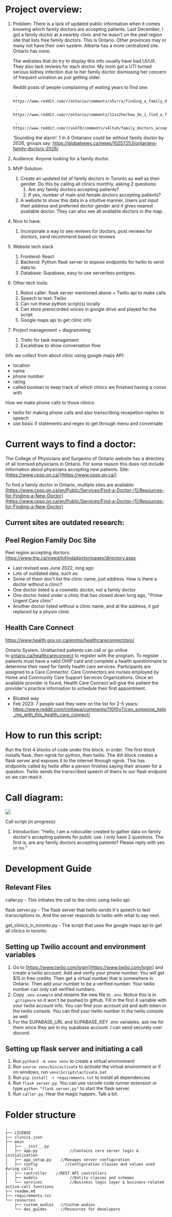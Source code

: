 # Project overview:

1. Problem:
	There is a lack of updated public information when it comes knowing which family doctors are accepting patients. Last December, I got a family doctor at a nearbly clinic and he wasn't on the peel region site that lists free family doctors. This is Ontario. Other provinces may or many not have their own system. Alberta has a more centralized site. Ontario has none.
  
	The websites that do try to display this info usually have bad UI/UX. They also lack reviews for each doctor. My mom got a UTI turned serious kidney infection due to her family doctor dismissing her concern of frequent urination as just getting older.

	Reddit posts of people complaining of waiting years to find one: 

		- https://www.reddit.com/r/ontario/comments/o5vrrx/finding_a_family_doctor_shouldnt_be_this_hard/

		- https://www.reddit.com/r/ontario/comments/11sx2he/how_do_i_find_a_family_doctor/

		- https://www.reddit.com/r/askTO/comments/v4ltuh/family_doctors_accepting_new_patients_in_the/
		
	‘Sounding the alarm’: 1 in 4 Ontarians could be without family doctor by 2026, groups say: https://globalnews.ca/news/10257253/ontarians-family-doctors-2026/

2. Audience: Anyone looking for a family doctor.

3. MVP Solution:
	1. Create an updated list of family doctors in Toronto as well as their gender. Do this by calling all clinics monthly, asking 2 questions:
		1. Are any family doctors accepting patients?
		2. If yes, number of male and female doctors accepting patients?
	2. A website to show this data in a intuitive manner. Users just input their address and preferred doctor gender and it gives nearest available doctor. They can also see all available doctors in the map.

4. Nice to have:
	1. Incorporate a way to see reviews for doctors, post reviews for doctors, zand recommend based on reviews

5.  Website tech stack
	1. Frontend: React
	2. Backend: Python flask server to expose endpoints for twilio to send data to.
	3. Database: Supabase, easy to use serverless postgres.

6. Other tech tools:
	1. Robot caller: flask server mentioned above + Twilio api to make calls
	2. Speech to text: Twilio
	5. Can run these python script(s) locally
	6. Can store prerecorded voices in google drive and played for the script
	7. Google maps api to get clinic info
	
7. Project management + diagramming:
	1. Trello for task management
	2. Excalidraw to show conversation flow

Info we collect from about clinic using google maps API:
- location
- name
- phone number
- rating
- called boolean to keep track of which clinics we finished having a convo with

How we make phone calls to those clinics:
- twilio for making phone calls and also transcribing recepetion replies to speech
- use basic if statements and regex to get through menu and conversate

# Current ways to find a doctor:

The College of Physicians and Surgeons of Ontario website has
a directory of all licensed physicians in Ontario. For some reason this does not include information about physicians accepting new patients. Site: [](https://www.cpso.on.ca/)[https://www.cpso.on.ca/](https://www.cpso.on.ca/)

To find a family doctor in Ontario, multiple sites are available: [](https://www.cpso.on.ca/en/Public/Services/Find-a-Doctor-(1)/Resources-for-Finding-a-New-Doctor)[https://www.cpso.on.ca/en/Public/Services/Find-a-Doctor-(1)/Resources-for-Finding-a-New-Doctor](https://www.cpso.on.ca/en/Public/Services/Find-a-Doctor-(1)/Resources-for-Finding-a-New-Doctor)

## Current sites are outdated research:

## Peel Region Family Doc Site
Peel region accepting doctors: https://www.thp.ca/ineed/tofindadoctor/pages/directory.aspx

- Last revised was June 2022, long ago
- Lots of outdated data, such as:
- Some of them don't list the clinic name, just address. How is there a doctor without a clinic?
- One doctor listed is a cosmetic doctor, not a family doctor
- One doctor listed under a clinic that has closed down long ago, "Prime Urgent Care clinic"
- Another doctor listed without a clinic name, and at the address, it got replaced by a physio clinic

## Health Care Connect
https://www.health.gov.on.ca/en/ms/healthcareconnect/pro/

Ontario System. Unattached patients can call or go online to [ontario.ca/healthcareconnect](https://www.ontario.ca/page/find-family-doctor-or-nurse-practitioner) to register with the program. To register patients must have a valid OHIP card and complete a health questionnaire to determine their need for family health care services. Participants are assigned to a Care Connector. Care Connectors are nurses employed by Home and Community Care Support Services Organizations. Once an available provider is found, Health Care Connect will give the patient the provider's practice information to schedule their first appointment.

- Bloated way
- Feb 2023: 7 people said they were on the list for 2-5 years: https://www.reddit.com/r/ottawa/comments/110f0y7/can_someone_help_me_with_this_health_care_connect/

# How to run this script:
Run the first 4 blocks of code under this block, in order. The first block installs flask, then ngrok for python, then twilio. The 4th block creates a flask server and exposes it to the internet through ngrok. This has endpoints called by twilio after a person finishes saying their answer for a question. Twilio sends the transcribed speech of theirs to our flask endpoint so we can read it.

# Call diagram:
<div>
<img src="https://i.ibb.co/pnVBgGS/call.png"/>
</div>

Call script (in progress):
1. Introduction: "Hello, I am a robocaller created to gather data on family doctor's accepting patients for public use. I only have 2 questions. The first is, are any family doctors accepting patients? Please reply with yes or no."

# Development Guide
## Relevant Files
caller.py - This initiates the call to the clinic using twilio api

flask server.py - The flask server that twilio sends it's speech to text transcriptions to. And the server responds to twilio with what to say next.

get_clinics_in_toronto.py - The script that uses the google maps api to get all clinics in toronto.

## Setting up Twilio account and environment variables
1. Go to [https://www.twilio.com/login](https://www.twilio.com/login) and create a twilio account. Add and verify your phone number. You will get $15 in free credits. Then get a virtual number that is somewhere in Ontario. Then add your number to be a verified number. Your twilio number can only call verified numbers.
2. Copy `.env.example` and rename the new file to `.env`. Notice this is in `.gitignore` so it won't be pushed to github. Fill in the first 4 variable with your twilio account info. You can find your account sid and auth token in the twilio console. You can find your twilio number in the twilio console as well.
3. For the SUPABASE_URL and SUPABASE_KEY .env variables, ask me for them since they are in my supabase account. I can send securely over discord.

## Setting up flask server and initiating a call
1. Run `python3 -m venv venv` to create a virtual environment
2. Run `source venv/bin/activate` to activate the virtual environment or if on windows, run `venv\Scripts\activate.bat`
3. Run `pip install -r requirements.txt` to install all dependencies
4. Run `flask server.py`. You can use vscode code runner extension or type `python "flask server.py"` to start the flask server.
5. Run `caller.py`. Hear the magic happen. Talk a bit.

# Folder structure
```
.
├── LICENSE
├── clinics.json
├── main
│   ├── __init__.py
│   ├── app.py				//Contains core server logic & initialization
│   ├── app_setup.py	//Manages server configuration
│   ├── config 			  //Configuration classes and values used during calls
│   ├── controller	  //REST API controllers	
│   ├── models				//Entity classes and schemas
│   └── services			//Business logic layer & business-related active-call functions 
├── readme.md
├── requirements.txt
└── resources
    ├── custom_audios	//Custom audios 
    └── dev_guides		//Resources for developers
```
